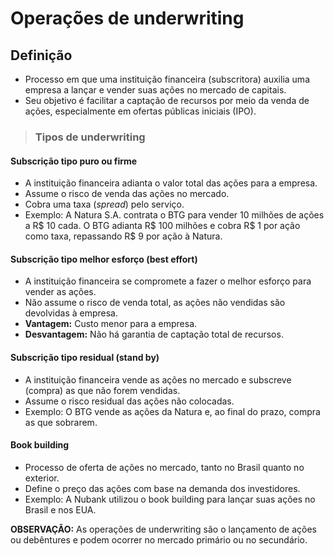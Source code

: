 # Operações de underwriting

## Definição
- Processo em que uma instituição financeira (subscritora) auxilia uma empresa a lançar e vender suas ações no mercado de capitais.
- Seu objetivo é facilitar a captação de recursos por meio da venda de ações, especialmente em ofertas públicas iniciais (IPO).

> ### Tipos de underwriting

#### Subscrição tipo puro ou firme
- A instituição financeira adianta o valor total das ações para a empresa.
- Assume o risco de venda das ações no mercado.
- Cobra uma taxa (*spread*) pelo serviço.
- Exemplo: A Natura S.A. contrata o BTG para vender 10 milhões de ações a R$ 10 cada. O BTG adianta R$ 100 milhões e cobra R$ 1 por ação como taxa, repassando R$ 9 por ação à Natura.

#### Subscrição tipo melhor esforço (best effort)
- A instituição financeira se compromete a fazer o melhor esforço para vender as ações.
- Não assume o risco de venda total, as ações não vendidas são devolvidas à empresa.
- **Vantagem:** Custo menor para a empresa.
- **Desvantagem:** Não há garantia de captação total de recursos.

#### Subscrição tipo residual (stand by)
- A instituição financeira vende as ações no mercado e subscreve (compra) as que não forem vendidas.
- Assume o risco residual das ações não colocadas.
- Exemplo: O BTG vende as ações da Natura e, ao final do prazo, compra as que sobrarem.

#### Book building
- Processo de oferta de ações no mercado, tanto no Brasil quanto no exterior.
- Define o preço das ações com base na demanda dos investidores.
- Exemplo: A Nubank utilizou o book building para lançar suas ações no Brasil e nos EUA.

**OBSERVAÇÃO:** As operações de underwriting são o lançamento de ações ou debêntures e podem ocorrer no mercado primário ou no secundário.
